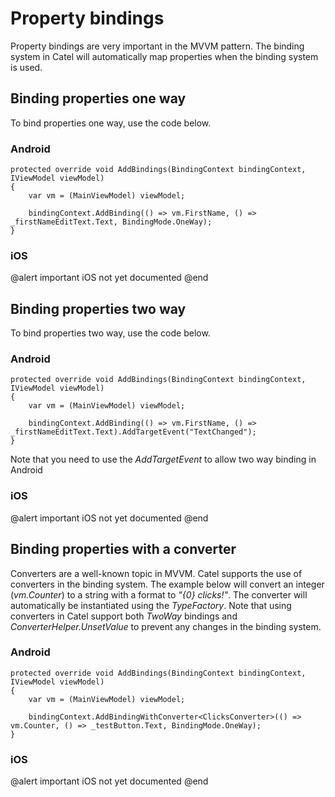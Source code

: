 # Property bindings

Property bindings are very important in the MVVM pattern. The binding system in Catel will automatically map properties when the binding system is used.

## Binding properties one way

To bind properties one way, use the code below.

### Android

```
protected override void AddBindings(BindingContext bindingContext, IViewModel viewModel)
{
    var vm = (MainViewModel) viewModel;

    bindingContext.AddBinding(() => vm.FirstName, () => _firstNameEditText.Text, BindingMode.OneWay);
}
```

### iOS

@alert important
iOS not yet documented
@end

## Binding properties two way

To bind properties two way, use the code below.

### Android

```
protected override void AddBindings(BindingContext bindingContext, IViewModel viewModel)
{
    var vm = (MainViewModel) viewModel;

    bindingContext.AddBinding(() => vm.FirstName, () => _firstNameEditText.Text).AddTargetEvent("TextChanged");
}
```

Note that you need to use the *AddTargetEvent* to allow two way binding in Android

### iOS

@alert important
iOS not yet documented
@end

## Binding properties with a converter

Converters are a well-known topic in MVVM. Catel supports the use of converters in the binding system. The example below will convert an integer (*vm.Counter*) to a string with a format to *"{0} clicks!"*. The converter will automatically be instantiated using the *TypeFactory*. Note that using converters in Catel support both *TwoWay* bindings and *ConverterHelper.UnsetValue* to prevent any changes in the binding system.

### Android

```
protected override void AddBindings(BindingContext bindingContext, IViewModel viewModel)
{
    var vm = (MainViewModel) viewModel;

    bindingContext.AddBindingWithConverter<ClicksConverter>(() => vm.Counter, () => _testButton.Text, BindingMode.OneWay);
}
```

### iOS

@alert important
iOS not yet documented
@end

